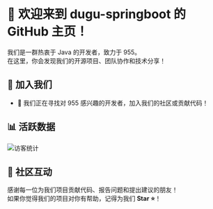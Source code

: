 # 👋 欢迎来到 dugu-springboot 的 GitHub 主页！

我们是一群热衷于 Java 的开发者，致力于 955。  
在这里，你会发现我们的开源项目、团队协作和技术分享！


## 🌱 加入我们
- 🐾 我们正在寻找对 955 感兴趣的开发者，加入我们的社区或贡献代码！


## 📊 活跃数据
![访客统计](https://visitor-badge.laobi.icu/badge?page_id=dugu-springboot.profile)

## 🌟 社区互动
感谢每一位为我们项目贡献代码、报告问题和提出建议的朋友！  
如果你觉得我们的项目对你有帮助，记得为我们 **Star ⭐️**！


